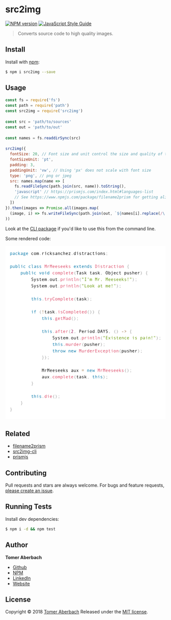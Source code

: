 # src2img

[![NPM version](https://img.shields.io/npm/v/src2img.svg)](https://www.npmjs.com/package/src2img) [![JavaScript Style Guide](https://img.shields.io/badge/code_style-standard-brightgreen.svg)](https://standardjs.com)

> Converts source code to high quality images.

## Install

Install with [npm](https://www.npmjs.com):

```sh
$ npm i src2img --save
```

## Usage

```js
const fs = require('fs')
const path = require('path')
const src2img = require('src2img')

const src = 'path/to/sources'
const out = 'path/to/out'

const names = fs.readdirSync(src)

src2img({
  fontSize: 20, // Font size and unit control the size and quality of the image
  fontSizeUnit: 'pt',
  padding: 3,
  paddingUnit: 'vw', // Using 'px' does not scale with font size
  type: 'png', // png or jpeg
  src: names.map(name => [
    fs.readFileSync(path.join(src, name)).toString(),
    'javascript' // https://prismjs.com/index.html#languages-list
    // See https://www.npmjs.com/package/filename2prism for getting alias from filename
  ])
}).then(images => Promise.all(images.map(
  (image, i) => fs.writeFileSync(path.join(out, `${names[i].replace(/\.[^.]+$/g, '')}.png`), image))
))
```

Look at the [CLI package](https://www.npmjs.com/package/src2img-cli) if you'd like to use this from the command line.

Some rendered code:

![example](example.png)

## Related

 * [filename2prism](https://www.npmjs.com/package/filename2prism)
 * [src2img-cli](https://www.npmjs.com/package/src2img-cli)
 * [prismjs](https://www.npmjs.com/package/prismjs)

## Contributing

Pull requests and stars are always welcome. For bugs and feature requests, [please create an issue](https://github.com/TomerAberbach/src2img/issues/new).

## Running Tests

Install dev dependencies:

```sh
$ npm i -d && npm test
```

## Author

**Tomer Aberbach**

* [Github](https://github.com/TomerAberbach)
* [NPM](https://www.npmjs.com/~tomeraberbach)
* [LinkedIn](https://www.linkedin.com/in/tomer-a)
* [Website](https://tomeraberba.ch)

## License

Copyright © 2018 [Tomer Aberbach](https://github.com/TomerAberbach)
Released under the [MIT license](https://github.com/TomerAberbach/src2img/blob/master/LICENSE).
